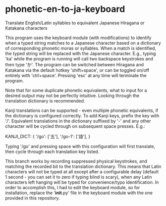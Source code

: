 # phonetic-en-to-ja-keyboard
Translate English/Latin syllables to equivalent Japanese Hiragana or Katakana characters


This program uses the keyboard module (with modifications) to identify when a typed string matches to a Japanese character based on a dictionary of corresponding phonetic moras or syllables. When a match is identified, the typed string will be replaced with the Japanese character. E.g., typing 'ka' while the program is running will call two backspace keystrokes and then type 'か'. The program can be switched between Hiragana and Katakana via the default hotkey 'shift+space', or can be toggled on/off entirely with 'ctrl+space'. Pressing 'esc' at any time will terminate the program. 

Note that for some duplicate phonetic equivalents, what to input for a desired output may not be perfectly intuitive. Looking through the translation dictionary is recommended. 

Kanji translations can be supported - even multiple phonetic equivalents, if the dictionary is configured correctly. To add Kanji keys, prefix the key with '/'. Equivalent translations in the dictionary suffixed by '-' and any other character will be cycled through on subsequent space presses. E.g.:

KANJI_DICT: {
  '/go': ['五'],
  '/go-1': ['語'],
  }
  
Typing '/go' and pressing space with this configuration will first translate, then cycle through each translation key listed. 

This branch works by recording suppressed physical keystrokes, and matching the recorded bit to the translation dictionary. This means that Latin characters will not be typed at all except after a configurable delay (default 1 second - you can set it to zero if typing blind is scary), when any Latin characters left hanging will be typed for convenience/typo identification. In order to accomplish this, I had to edit the keyboard module, so for installation, replace the '__init__.py' file in the keyboard module with the one provided in this repository.
